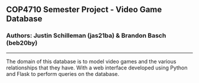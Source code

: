 ## COP4710 Semester Project - Video Game Database
### Authors: Justin Schilleman (jas21ba) & Brandon Basch (beb20by)
---
The domain of this database is to model video games and the various relationships that they have.
With a web interface developed using Python and Flask to perform queries on the database.
